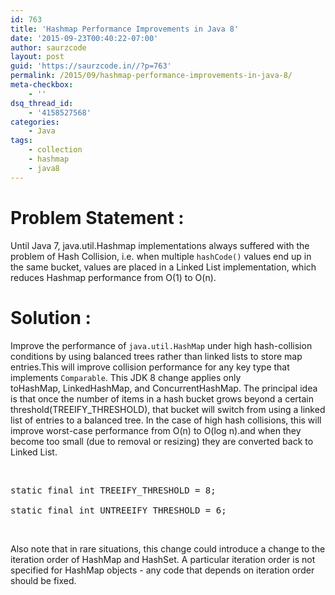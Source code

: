 ```yaml
---
id: 763
title: 'Hashmap Performance Improvements in Java 8'
date: '2015-09-23T00:40:22-07:00'
author: saurzcode
layout: post
guid: 'https://saurzcode.in//?p=763'
permalink: /2015/09/hashmap-performance-improvements-in-java-8/
meta-checkbox:
    - ''
dsq_thread_id:
    - '4158527568'
categories:
    - Java
tags:
    - collection
    - hashmap
    - java8
---
```


<h1>Problem Statement :</h1>
Until Java 7, java.util.Hashmap implementations always suffered with the problem of Hash Collision, i.e. when multiple <code>hashCode()</code> values end up in the same bucket, values are placed in a Linked List implementation, which reduces Hashmap performance from O(1) to O(n).
<h1>Solution :</h1>
Improve the performance of <code class="prettyprint">java.util.HashMap</code> under high hash-collision conditions by using balanced trees rather than linked lists to store map entries.This will improve collision performance for any key type that implements <code class="prettyprint">Comparable</code>.<!--more-->
This JDK 8 change applies only toHashMap, LinkedHashMap, and ConcurrentHashMap.
The principal idea is that once the number of items in a hash bucket grows beyond a certain threshold(TREEIFY_THRESHOLD), that bucket will switch from using a linked list of entries to a balanced tree. In the case of high hash collisions, this will improve worst-case performance from O(n) to O(log n).and when they become too small (due to removal or resizing) they are converted back to Linked List.

&nbsp;
<pre class="lang:java decode:true ">static final int TREEIFY_THRESHOLD = 8;

static final int UNTREEIFY_THRESHOLD = 6;</pre>
&nbsp;

Also note that in rare situations, this change could introduce a change to the iteration order of HashMap and HashSet. A particular iteration order is not specified for HashMap objects - any code that depends on iteration order should be fixed.